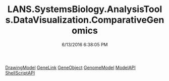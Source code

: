 ﻿---
title: LANS.SystemsBiology.AnalysisTools.DataVisualization.ComparativeGenomics
date: 6/13/2016 6:38:05 PM
---

[DrawingModel](T-LANS.SystemsBiology.AnalysisTools.DataVisualization.ComparativeGenomics.DrawingModel.html)
[GeneLink](T-LANS.SystemsBiology.AnalysisTools.DataVisualization.ComparativeGenomics.GeneLink.html)
[GeneObject](T-LANS.SystemsBiology.AnalysisTools.DataVisualization.ComparativeGenomics.GeneObject.html)
[GenomeModel](T-LANS.SystemsBiology.AnalysisTools.DataVisualization.ComparativeGenomics.GenomeModel.html)
[ModelAPI](T-LANS.SystemsBiology.AnalysisTools.DataVisualization.ComparativeGenomics.ModelAPI.html)
[ShellScriptAPI](T-LANS.SystemsBiology.AnalysisTools.DataVisualization.ComparativeGenomics.ShellScriptAPI.html)
